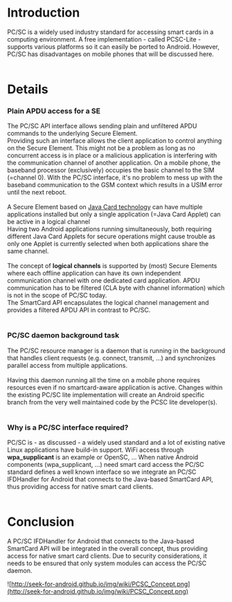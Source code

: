 # Introduction #

PC/SC is a widely used industry standard for accessing smart cards in a computing environment. A free implementation - called PCSC-Lite - supports various platforms so it can easily be ported to Android.
However, PC/SC has disadvantages on mobile phones that will be discussed here.<br /><br />


# Details #

### Plain APDU access for a SE ###
The PC/SC API interface allows sending plain and unfiltered APDU commands to the underlying Secure Element.<br />
Providing such an interface allows the client application to control anything on the Secure Element. This might not be a problem as long as no concurrent access is in place or a malicious application is interfering with the communication channel of another application.
On a mobile phone, the baseband processor (exclusively) occupies the basic channel to the SIM (=channel 0). With the PC/SC interface, it's no problem to mess up with the baseband communication to the GSM context which results in a USIM error until the next reboot.<br /><br />
A Secure Element based on [Java Card technology](http://java.sun.com/javacard/) can have multiple applications installed but only a single application (=Java Card Applet) can be active in a logical channel<br />
Having two Android applications running simultaneously, both requiring different Java Card Applets for secure operations might cause trouble as only one Applet is currently selected when both applications share the same channel.<br /><br />
The concept of **logical channels** is supported by (most) Secure Elements where each offline application can have its own independent communication channel with one dedicated card application. APDU communication has to be filtered (CLA byte with channel information) which is not in the scope of PC/SC today.<br />
The SmartCard API encapsulates the logical channel management and provides a filtered APDU API in contrast to PC/SC.<br /><br />

### PC/SC daemon background task ###
The PC/SC resource manager is a daemon that is running in the background that handles client requests (e.g. connect, transmit, ...) and synchronizes parallel access from multiple applications.<br /><br />
Having this daemon running all the time on a mobile phone requires resources even if no smartcard-aware application is active. Changes within the existing PC/SC lite implementation will create an Android specific branch from the very well maintained code by the PCSC lite developer(s).<br /><br />

### Why is a PC/SC interface required? ###
PC/SC is - as discussed - a widely used standard and a lot of existing native Linux applications have build-in support. WiFi access through **wpa\_supplicant** is an example or OpenSC, ...
When native Android components (wpa\_supplicant, ...) need smart card access the PC/SC standard defines a well known interface so we integrate an PC/SC IFDHandler for Android that connects to the Java-based SmartCard API, thus providing access for native smart card clients.<br /><br />

# Conclusion #
A PC/SC IFDHandler for Android that connects to the Java-based SmartCard API will be integrated in the overall concept, thus providing access for native smart card clients.
Due to security considerations, it needs to be ensured that only system modules can access the PC/SC daemon.


![http://seek-for-android.github.io/img/wiki/PCSC_Concept.png](http://seek-for-android.github.io/img/wiki/PCSC_Concept.png)